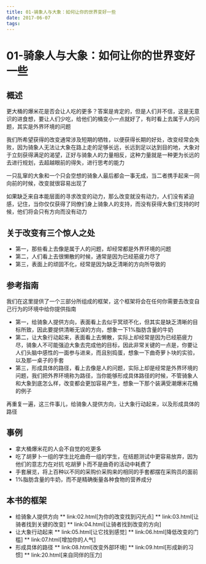 ```yaml
---
title: 01-骑象人与大象：如何让你的世界变好一些
date: 2017-06-07
tags:
---
```

# 01-骑象人与大象：如何让你的世界变好一些


## 概述

更大桶的爆米花是否会让人吃的更多？答案是肯定的，但是人们并不信，这是无意识的进食想，要让人们少吃，给他们的桶变小一点就好了，有时看上去属于人的问题，其实是外界环境的问题

我们所希望获得的改变通常涉及短期的牺牲，以便获得长期的好处，改变经常会失败，因为骑象人无法让大象在路上走的足够长远，长远到足以达到目的地，大象对于立刻获得满足的渴望，正好与骑象人的力量相反，这种力量就是一种更为长远的去进行规划，去超越眼前的得失，进行思考的能力

一只乱窜的大象和一个只会空想的骑象人最后都会一事无成，当二者携手起来一同向前的时候，改变就很容易出现了

如果缺乏来自本能层面的寻求改变的动力，那么改变就没有动力，人们没有紧迫感，记住，当你仅仅获得了同僚们身上骑象人的支持，而没有获得大象们支持的时候，他们将会只有方向而没有动力

## 关于改变有三个惊人之处

* 第一，那些看上去像是属于人的问题，却经常都是外界环境的问题
* 第二，人们看上去很懒散的时候，通常是因为已经筋疲力尽了
* 第三，表面上的顽固不化，经常是因为缺乏清晰的方向所导致的

## 参考指南

我们在这里提供了一个三部分所组成的框架，这个框架将会在任何你需要去改变自己行为的环境中给你提供指南

* 第一，给骑象人提供方向，表面看上去似乎冥顽不化，但其实是缺乏清晰的目标所致，因此要提供清晰无误的方向，想象一下1%脂肪含量的牛奶
* 第二，让大象行动起来，表面看上去懒散，实际上却经常是因为已经筋疲力尽，骑象人不可能强迫大象去完成他的目标，因此非常关键的一点是，你要让人们头脑中感性的一面参与进来，而且别捣蛋，想象一下曲奇萝卜块的实验，以及那一桌子的手套
* 第三，形成具体的路径，看上去像是人的问题，实际上却是经常是外界环境的问题，我们把外界环境称为路径，当你能够形成具体路径的时候，不管骑象人和大象到底怎么样，改变都会更加容易产生，想象一下那个装满受潮爆米花桶的例子

再重复一遍，这三件事儿，给骑象人提供方向，让大象行动起来，以及形成具体的路径

## 事例

* 拿大桶爆米花的人会不自觉的吃更多
* 吃了胡萝卜一组的学生比吃曲奇一组的学生，在结题测试中更容易放弃，因为他们的意志力在对抗
吃胡萝卜而不是曲奇的活动中耗费了
* 手套展览，将上百种以不同的采购价采购来的相同的手套都摆在采购员的面前
* 1%脂肪含量的牛奶，而不是精确衡量各种食物的营养成分

## 本书的框架

* 给骑象人提供方向
** link:02.html[为你的改变找到闪光点]
** link:03.html[让骑者找到关键的改变]
** link:04.html[让骑者找到改变的方向]
* 让大象行动起来
** link:05.html[让它找到感觉]
** link:06.html[降低改变的门槛]
** link:07.html[增加你的人气]
* 形成具体的路径
** link:08.html[改变外部环境]
** link:09.html[形成新的习惯]
** link:20.html[来自同伴的压力]